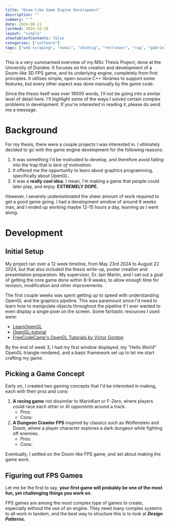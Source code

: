 ```yaml
---
title: "Doom-like Game Engine Development"
description: ""
summary: "'"
date: 2024-08-21
lastmod: 2024-10-19
layout: "simple"
showTableofContents: false
categories: ["software"]
tags: ["web-scraping", "nomic", "chunkig", "retriever", "rag", "gabriel-garcia-marquez", "llm", "langchain", "chromadb", "retrieval-augmented-generation", "ollama", "llama3-1", "llama3-2"]
---
```


This is a very summarised overview of my MSc Thesis Project, done at the University of Dundee. It focuses on the creation and development of a Doom-like 3D FPS game, and its underlying engine, completely from first principles. It utilises simple, open-source C++ libraries to support some features, but every other aspect was done manually by the game code.

Since the thesis itself was over 18000 words, I'll not be going into a similar level of detail here. I'll highlight some of the ways I solved certain complex problems in development. If you're interested in reading it, please do send me a message.

# Background

For my thesis, there were a couple projects I was interested in. I ultimately decided to go with the game engine development for the following reasons:
1. It was something I'd be motivated to develop, and therefore avoid falling into the trap that is *lack of motivation.*
2. It offered me the opportunity to learn about graphics programming, specifically about OpenGL.
3. It was a **really cool idea.** I mean, I'm making a game that people could later play, and enjoy. **EXTREMELY DOPE.**

However, I severely underestimated the sheer amount of work required to get a good game going. I had a development window of around 8 weeks max, and I ended up working maybe 12-15 hours a day, learning as I went along.

# Development
## Initial Setup

My project ran over a 12 week timeline, from May 23rd 2024 to August 22 2024, but that also included the thesis write-up, poster creation and presentation preparation. My supervisor, Dr. Iain Martin, and I set out a goal of getting the core game done within 8-9 weeks, to allow enough time for revision, modification and other improvements.

The first couple weeks was spent getting up to speed with understanding OpenGL and the graphics pipeline. This was paramount since I'd need to learn how to manipulate objects throughout the pipeline if I ever wanted to even display a single pixel on the screen. Some fantastic resources I used were:
- [LearnOpenGL](https://learnopengl.com)
- [OpenGL-tutorial](https://www.opengl-tutorial.org/)
- [FreeCodeCamp's OpenGL Tutorials by Victor Gordon](https://www.youtube.com/watch?v=45MIykWJ-C4)

By the end of week 3, I had my first window displayed, my "Hello World" OpenGL triangle rendered, and a basic framework set up to let me start crafting my game.

## Picking a Game Concept

Early on, I created two gaming concepts that I'd be interested in making, each with their pros and cons:
1. **A racing game** not dissimilar to MarioKart or F-Zero, where players could race each other or AI opponents around a track.
    - Pros:
    - Cons:
2. **A Dungeon Crawler FPS** inspired by classics such as Wolfenstein and Doom, where a player character explores a dark dungeon while fighting off enemies.
    - Pros:
    - Cons:

Eventually, I settled on the Doom-like FPS game, and set about making the game work. 

## Figuring out FPS Games

Let me be the first to say, **your first game will probably be one of the most fun, yet challenging things you work on.** </br>


FPS games are among the most complex type of games to create, especially without the use of an engine. They need many complex systems to all work in tandem, and the best way to structure this is to look at ***Design Patterns.***
